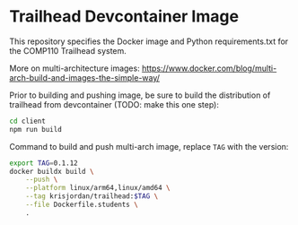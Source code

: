 # Trailhead Devcontainer Image

This repository specifies the Docker image and Python requirements.txt for the COMP110 Trailhead system.

More on multi-architecture images: <https://www.docker.com/blog/multi-arch-build-and-images-the-simple-way/>

Prior to building and pushing image, be sure to build the distribution of trailhead from devcontainer (TODO: make this one step):

~~~bash
cd client
npm run build
~~~

Command to build and push multi-arch image, replace `TAG` with the version:

~~~bash
export TAG=0.1.12
docker buildx build \
    --push \
    --platform linux/arm64,linux/amd64 \
    --tag krisjordan/trailhead:$TAG \
    --file Dockerfile.students \
    .
~~~

